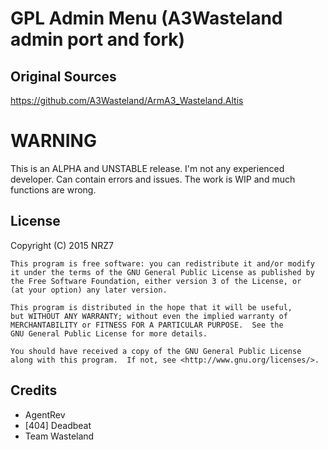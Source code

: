 # GPL Admin Menu (A3Wasteland admin port and fork)


## Original Sources
https://github.com/A3Wasteland/ArmA3_Wasteland.Altis


# WARNING
This is an ALPHA and UNSTABLE release. I'm not any experienced developer. Can contain errors and issues. The work is WIP and much functions are wrong.


## License
Copyright (C) 2015 NRZ7

	This program is free software: you can redistribute it and/or modify
    it under the terms of the GNU General Public License as published by
    the Free Software Foundation, either version 3 of the License, or
    (at your option) any later version.

    This program is distributed in the hope that it will be useful,
    but WITHOUT ANY WARRANTY; without even the implied warranty of
    MERCHANTABILITY or FITNESS FOR A PARTICULAR PURPOSE.  See the
    GNU General Public License for more details.

    You should have received a copy of the GNU General Public License
    along with this program.  If not, see <http://www.gnu.org/licenses/>.


## Credits

* AgentRev
* [404] Deadbeat
* Team Wasteland

